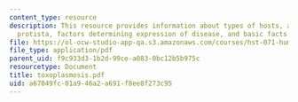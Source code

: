 ```yaml
---
content_type: resource
description: This resource provides information about types of hosts, apicomplexa
  protista, factors determining expression of disease, and basic facts about toxoplasmosis.
file: https://ol-ocw-studio-app-qa.s3.amazonaws.com/courses/hst-071-human-reproductive-biology-fall-2005/a67049fc01a946a2a691f8ee8f273c95_toxoplasmosis.pdf
file_type: application/pdf
parent_uid: f9c933d3-1b2d-99ce-a083-0bc12b5b975c
resourcetype: Document
title: toxoplasmosis.pdf
uid: a67049fc-01a9-46a2-a691-f8ee8f273c95
---
```

